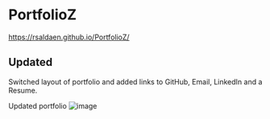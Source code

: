# PortfolioZ
https://rsaldaen.github.io/PortfolioZ/

## Updated
Switched layout of portfolio and added links to GitHub, Email, LinkedIn and a Resume.

Updated portfolio
![image](https://user-images.githubusercontent.com/101837927/169441394-a2b401c6-6aa2-4154-97a3-85591841fc61.png)

